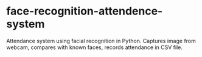 # face-recognition-attendence-system
Attendance system using facial recognition in Python. Captures image from webcam, compares with known faces, records attendance in CSV file.

